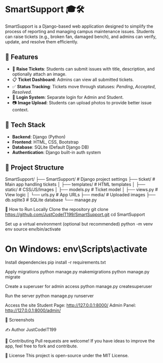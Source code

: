 # SmartSupport 🎓🛠️

SmartSupport is a Django-based web application designed to simplify the process of reporting and managing campus maintenance issues. Students can raise tickets (e.g., broken fan, damaged bench), and admins can verify, update, and resolve them efficiently.

## 🔧 Features

- 🎫 **Raise Tickets**: Students can submit issues with title, description, and optionally attach an image.
- 📋 **Ticket Dashboard**: Admins can view all submitted tickets.
- ✅ **Status Tracking**: Tickets move through statuses: *Pending*, *Accepted*, *Resolved*.
- 🔐 **Login System**: Separate login for Admin and Student.
- 📷 **Image Upload**: Students can upload photos to provide better issue context.

## 🚀 Tech Stack

- **Backend**: Django (Python)
- **Frontend**: HTML, CSS, Bootstrap
- **Database**: SQLite (Default Django DB)
- **Authentication**: Django built-in auth system

## 📁 Project Structure

SmartSupport/
├── SmartSupport/           # Django project settings
├── ticket/                 # Main app handling tickets
│   ├── templates/          # HTML templates
│   ├── static/             # CSS/JS/Images
│   ├── models.py           # Ticket model
│   ├── views.py            # View logic
│   └── urls.py             # App URLs
├── media/                  # Uploaded images
├── db.sqlite3              # SQLite database
└── manage.py

🧪 How to Run Locally
Clone the repository
git clone https://github.com/JustCodeIT199/SmartSupport.git
cd SmartSupport

Set up a virtual environment (optional but recommended)
python -m venv env
source env/bin/activate  
# On Windows: env\Scripts\activate

Install dependencies
pip install -r requirements.txt

Apply migrations
python manage.py makemigrations
python manage.py migrate

Create a superuser for admin access
python manage.py createsuperuser

Run the server
python manage.py runserver

Access the site
Student Page: http://127.0.0.1:8000/
Admin Panel: http://127.0.0.1:8000/admin/

📸 Screenshots


✍️ Author
JustCodeIT199

🤝 Contributing
Pull requests are welcome! If you have ideas to improve the app, feel free to fork and contribute.

📜 License
This project is open-source under the MIT License.









